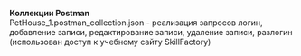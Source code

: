 <b>Коллекции Postman</b><br>
PetHouse_1.postman_collection.json - реализация запросов логин, добавление записи, редактирование записи, удаление записи, разлогин (использован доступ к учебному сайту SkillFactory) <br>
